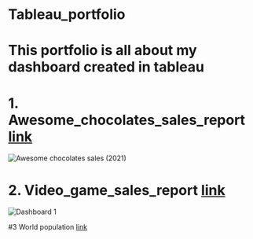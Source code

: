 # Tableau_portfolio
# This portfolio is all about my dashboard created in tableau

# 1. Awesome_chocolates_sales_report [link](https://public.tableau.com/app/profile/sumit.manhas7726/viz/Awesomechocolatessalesreport2021/Awesomechocolatessales2021)

![Awesome chocolates sales (2021)](https://user-images.githubusercontent.com/130725137/235829303-787cd15d-ea6c-427c-8d2b-7197d305dcd6.png)


# 2. Video_game_sales_report [link](https://public.tableau.com/app/profile/sumit.manhas7726/viz/Videogamesalesreport1980-2020byglobally/Dashboard1)

![Dashboard 1](https://user-images.githubusercontent.com/130725137/235831318-5fd4c359-c57f-416b-937f-bf9057222a05.png)


#3 World population  [link](https://public.tableau.com/app/profile/sumit.manhas7726/viz/Worldpopulation1970-2022_16826623897280/worldpopulation)


